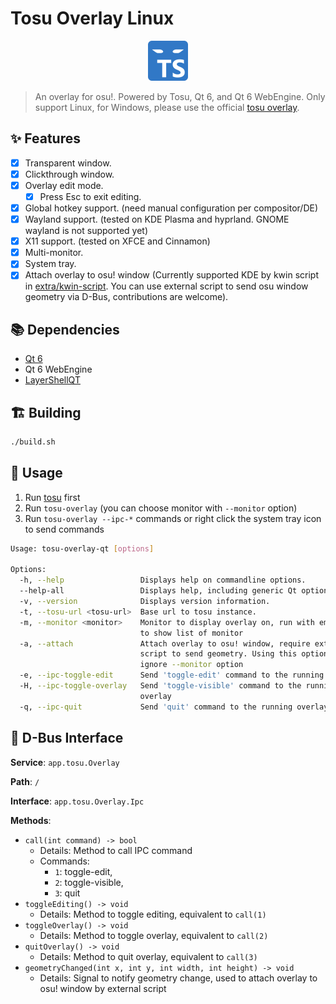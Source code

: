 # Tosu Overlay Linux

<p align="center">
  <img src="./res/logo.svg" width="64" height="64">
</p>

> An overlay for osu!. Powered by Tosu, Qt 6, and Qt 6 WebEngine.
> Only support Linux, for Windows, please use the official [tosu overlay](https://github.com/tosuapp/tosu).

## ✨ Features

- [x] Transparent window.
- [x] Clickthrough window.
- [x] Overlay edit mode.
  - [x] Press Esc to exit editing.
- [x] Global hotkey support. (need manual configuration per compositor/DE)
- [x] Wayland support. (tested on KDE Plasma and hyprland. GNOME wayland is not supported yet)
- [x] X11 support. (tested on XFCE and Cinnamon)
- [x] Multi-monitor.
- [x] System tray.
- [x] Attach overlay to osu! window (Currently supported KDE by kwin script in [extra/kwin-script](extra/kwin-script). You can use external script to send osu window geometry via D-Bus, contributions are welcome).

## 📚 Dependencies

- [Qt 6](https://www.qt.io/product/qt6)
- Qt 6 WebEngine
- [LayerShellQT](https://github.com/KDE/layer-shell-qt)

## 🏗️ Building

```sh
./build.sh
```

## 📜 Usage

1. Run [tosu](https://tosu.app) first
2. Run `tosu-overlay` (you can choose monitor with `--monitor` option)
3. Run `tosu-overlay --ipc-*` commands or right click the system tray icon to send commands

```sh
Usage: tosu-overlay-qt [options]

Options:
  -h, --help                 Displays help on commandline options.
  --help-all                 Displays help, including generic Qt options.
  -v, --version              Displays version information.
  -t, --tosu-url <tosu-url>  Base url to tosu instance.
  -m, --monitor <monitor>    Monitor to display overlay on, run with empty flag
                             to show list of monitor
  -a, --attach               Attach overlay to osu! window, require external
                             script to send geometry. Using this option will
                             ignore --monitor option
  -e, --ipc-toggle-edit      Send 'toggle-edit' command to the running overlay
  -H, --ipc-toggle-overlay   Send 'toggle-visible' command to the running
                             overlay
  -q, --ipc-quit             Send 'quit' command to the running overlay
```

## 🚌 D-Bus Interface

**Service**: `app.tosu.Overlay`

**Path**: `/`

**Interface**: `app.tosu.Overlay.Ipc`

**Methods**:
- `call(int command) -> bool`
  - Details: Method to call IPC command 
  - Commands: 
    - `1`: toggle-edit, 
    - `2`: toggle-visible, 
    - `3`: quit
- `toggleEditing() -> void`
  - Details: Method to toggle editing, equivalent to `call(1)`
- `toggleOverlay() -> void`
  - Details: Method to toggle overlay, equivalent to `call(2)`
- `quitOverlay() -> void`
  - Details: Method to quit overlay, equivalent to `call(3)`
- `geometryChanged(int x, int y, int width, int height) -> void`
  - Details: Signal to notify geometry change, used to attach overlay to osu! window by external script